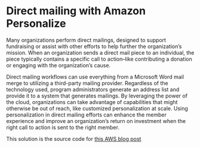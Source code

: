 # Direct mailing with Amazon Personalize

Many organizations perform direct mailings, designed to support fundraising or assist with other efforts to help further the organization’s mission. When an organization sends a direct mail piece to an individual, the piece typically contains a specific call to action–like contributing a donation or engaging with the organization’s cause.

Direct mailing workflows can use everything from a Microsoft Word mail merge to utilizing a third-party mailing provider. Regardless of the technology used, program administrators generate an address list and provide it to a system that generates mailings. By leveraging the power of the cloud, organizations can take advantage of capabilities that might otherwise be out of reach, like customized personalization at scale. Using personalization in direct mailing efforts can enhance the member experience and improve an organization’s return on investment when the right call to action is sent to the right member.

This solution is the source code for [this AWS blog post](https://aws.amazon.com/blogs/publicsector/using-machine-learning-customize-nonprofits-direct-mailings/)